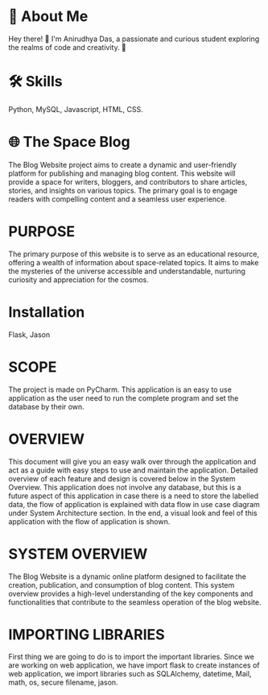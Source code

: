 # 🚀 About Me

Hey there! 👋 I'm Anirudhya Das, a passionate and curious student exploring the realms of code and creativity. 🌈

# 🛠 Skills

Python, MySQL, Javascript, HTML, CSS.



# 🌐 The Space Blog

The Blog Website project aims to create a dynamic and user-friendly platform for publishing and managing blog content. This website will provide a space for writers, bloggers, and contributors to share articles, stories, and insights on various topics. The primary goal is to engage readers with compelling content and a seamless user experience.


# PURPOSE

The primary purpose of this website is to serve as an educational resource, offering a wealth of information about space-related topics. It aims to make the mysteries of the universe accessible and understandable, nurturing curiosity and appreciation for the cosmos.


# Installation

Flask, Jason

# SCOPE

The project is made on PyCharm. This application is an easy to use application as the user need to run the complete program and set the database by their own.

# OVERVIEW

This document will give you an easy walk over through the application and act as a guide with easy steps to use and maintain the application. Detailed overview of each feature and design is covered below in the System Overview. This application does not involve any database, but this is a future aspect of this application in case there is a need to store the labelled data, the flow of application is explained with data flow in use case diagram under System Architecture section. In the end, a visual look and feel of this application with the flow of application is shown. 

# SYSTEM OVERVIEW

The Blog Website is a dynamic online platform designed to facilitate the creation, publication, and consumption of blog content. This system overview provides a high-level understanding of the key components and functionalities that contribute to the seamless operation of the blog website.

# IMPORTING LIBRARIES

First thing we are going to do is to import the important libraries. Since we are working on web application, we have import flask  to create instances of web application, we import libraries such as SQLAlchemy, datetime, Mail, math, os, secure filename, jason. 
